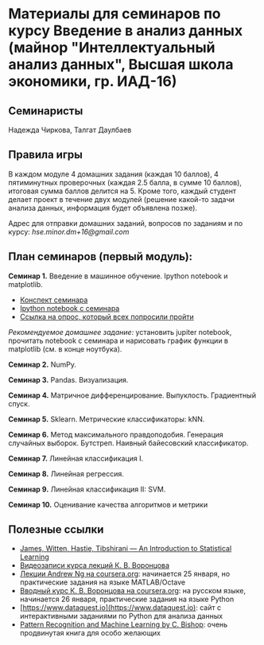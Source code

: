 # Материалы для семинаров по курсу Введение в анализ данных (майнор "Интеллектуальный анализ данных", Высшая школа экономики, гр. ИАД-16)

## Семинаристы
Надежда Чиркова, Талгат Даулбаев

## Правила игры
В каждом модуле 4 домашних задания (каждая 10 баллов), 4 пятиминутных проверочных (каждая 2.5 балла, в сумме 10 баллов), 
итоговая сумма баллов делится на 5. 
Кроме того, каждый студент делает проект в течение двух модулей (решение какой-то задачи анализа данных, информация будет объявлена позже).

Адрес для отправки домашних заданий, вопросов по заданиям и по курсу: _hse.minor.dm+16@gmail.com_

## План семинаров (первый модуль):

__Семинар 1.__ Введение в машинное обучение. Ipython notebook и matplotlib.
* [Конспект семинара](https://github.com/nadiinchi/HSE_minor_DataAnalysis_seminars_iad16/blob/master/seminar1_HSE.ipynb)
* [Ipython notebook с семинара](https://github.com/nadiinchi/HSE_minor_DataAnalysis_seminars_iad16/blob/master/seminar1_intro.ipynb)
* [Ссылка на опрос, который всех попросили пройти](https://goo.gl/forms/EpBjdfWbZU)

_Рекомендуемое домашнее задание:_ установить jupiter notebook, прочитать notebook с семинара и нарисовать график функции в matplotlib (см. в конце ноутбука).

__Семинар 2.__ NumPy.

__Семинар 3.__ Pandas. Визуализация.

__Семинар 4.__ Матричное дифференцирование. Выпуклость. Градиентный спуск.

__Семинар 5.__ Sklearn. Метрические классификаторы: kNN. 

__Семинар 6.__ Метод максимального правдоподобия. Генерация случайных выборок. Бутстреп. Наивный байесовский классификатор.

__Семинар 7.__ Линейная классификация I.

__Семинар 8.__ Линейная регрессия. 

__Семинар 9.__ Линейная классификация II: SVM.

__Семинар 10.__ Оценивание качества алгоритмов и метрики


## Полезные ссылки
* [James, Witten, Hastie, Tibshirani — An Introduction to Statistical Learning](http://www-bcf.usc.edu/~gareth/ISL/ISLR%20Sixth%20Printing.pdf)
* [Видеозаписи курса лекций К. В. Воронцова](https://yandexdataschool.ru/edu-process/courses/machine-learning)
* [Лекции Andrew Ng на coursera.org](https://www.coursera.org/learn/machine-learning): начинается 25 января, но практические задания на языке MATLAB/Octave
* [Вводный курс К. В. Воронцова на coursera.org](https://www.coursera.org/learn/introduction-machine-learning): на русском языке, начинается 26 января, практические задания на языке Python
* [https://www.dataquest.io](https://www.dataquest.io): сайт с интерактивными заданиями по Python для анализа данных
* [Pattern Recognition and Machine Learning by C. Bishop](http://www.rmki.kfki.hu/~banmi/elte/Bishop%20-%20Pattern%20Recognition%20and%20Machine%20Learning.pdf): очень продвинутая книга для особо желающих


